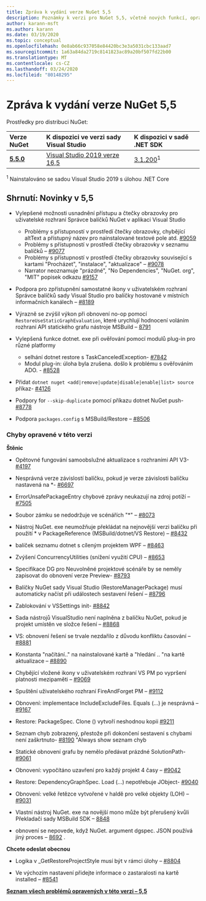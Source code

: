 ```yaml
---
title: Zpráva k vydání verze NuGet 5,5
description: Poznámky k verzi pro NuGet 5,5, včetně nových funkcí, oprav chyb a chcete odeslat obecnou.
author: karann-msft
ms.author: karann
ms.date: 03/19/2020
ms.topic: conceptual
ms.openlocfilehash: 0e8ab66c937058e84420bc3e3a5031cbc133aad7
ms.sourcegitcommit: 1a63a84da2719c8141823ac89a20bf507fd22b00
ms.translationtype: MT
ms.contentlocale: cs-CZ
ms.lasthandoff: 03/24/2020
ms.locfileid: "80148295"
---
```

# <a name="nuget-55-release-notes"></a>Zpráva k vydání verze NuGet 5,5

Prostředky pro distribuci NuGet:

| Verze NuGet | K dispozici ve verzi sady Visual Studio| K dispozici v sadě .NET SDK|
|:---|:---|:---|
| [**5.5.0**](https://nuget.org/downloads) | [Visual Studio 2019 verze 16,5](https://visualstudio.microsoft.com/downloads/) | [3.1.200](https://dotnet.microsoft.com/download/dotnet-core/3.1)<sup>1</sup> |

<sup>1</sup> Nainstalováno se sadou Visual Studio 2019 s úlohou .NET Core

## <a name="summary-whats-new-in-55"></a>Shrnutí: Novinky v 5,5

* Vylepšené možnosti usnadnění přístupu a čtečky obrazovky pro uživatelské rozhraní Správce balíčků NuGet v aplikaci Visual Studio
    * Problémy s přístupností v prostředí čtečky obrazovky, chybějící altText a přístupný název pro nainstalované textové pole atd. [#9059](https://github.com/NuGet/Home/issues/9059)
    * Problémy s přístupností v prostředí čtečky obrazovky v seznamu balíčků – [#9077](https://github.com/NuGet/Home/issues/9077)
    * Problémy s přístupností v prostředí čtečky obrazovky související s kartami "Procházet", "instalace", "aktualizace" – [#9078](https://github.com/NuGet/Home/issues/9078)
    * Narrator neoznamuje "prázdné", "No Dependencies", "NuGet. org", "MIT" popisek odkazu [#9157](https://github.com/NuGet/Home/issues/9157)

* Podpora pro zpřístupnění samostatné ikony v uživatelském rozhraní Správce balíčků sady Visual Studio pro balíčky hostované v místních informačních kanálech – [#8189](https://github.com/NuGet/Home/issues/8189)

* Výrazně se zvýšil výkon při obnovení no-op pomocí `RestoreUseStaticGraphEvaluation`, které urychlují hodnocení voláním rozhraní API statického grafu nástroje MSBuild – [8791](https://github.com/NuGet/Home/issues/8791)

* Vylepšená funkce dotnet. exe při ověřování pomocí modulů plug-in pro různé platformy
    * selhání dotnet restore s TaskCanceledException- [#7842](https://github.com/NuGet/Home/issues/7842)
    * Modul plug-in: úloha byla zrušena. došlo k problému s ověřováním ADO. - [#8528](https://github.com/NuGet/Home/issues/8528)

* Přidat `dotnet nuget <add|remove|update|disable|enable|list> source` příkaz- [#4126](https://github.com/NuGet/Home/issues/4126)

* Podpory for `--skip-duplicate` pomocí příkazu dotnet NuGet push- [#8778](https://github.com/NuGet/Home/issues/8778)

* Podpora `packages.config` s MSBuild/Restore – [#8506](https://github.com/NuGet/Home/issues/8506)

### <a name="issues-fixed-in-this-release"></a>Chyby opravené v této verzi

**Štěnic**

* Opětovné fungování samoobslužné aktualizace s rozhraními API V3- [#4197](https://github.com/NuGet/Home/issues/4197)

* Nesprávná verze závislostí balíčku, pokud je verze závislosti balíčku nastavená na *- [#6697](https://github.com/NuGet/Home/issues/6697)

* ErrorUnsafePackageEntry chybové zprávy neukazují na zdroj potíží – [#7505](https://github.com/NuGet/Home/issues/7505)

* Soubor zámku se nedodržuje ve scénářích "*" – [#8073](https://github.com/NuGet/Home/issues/8073)

* Nástroj NuGet. exe neumožňuje překládat na nejnovější verzi balíčku při použití * v PackageReference (MSBuild/dotnet/VS Restore) – [#8432](https://github.com/NuGet/Home/issues/8432)

* balíček seznamu dotnet s cíleným projektem WPF – [#8463](https://github.com/NuGet/Home/issues/8463)

* Zvýšení ConcurrencyUtilities (snížení využití CPU) – [#8653](https://github.com/NuGet/Home/issues/8653)

* Specifikace DG pro Neuvolněné projektové scénáře by se neměly zapisovat do obnovení verze Preview- [#8793](https://github.com/NuGet/Home/issues/8793)

* Balíčky NuGet sady Visual Studio (RestoreManagerPackage) musí automaticky načíst při událostech sestavení řešení – [#8796](https://github.com/NuGet/Home/issues/8796)

* Zablokování v VSSettings init- [#8842](https://github.com/NuGet/Home/issues/8842)

* Sada nástrojů VisualStudio není naplněna z balíčku NuGet, pokud je projekt umístěn ve složce řešení – [#8868](https://github.com/NuGet/Home/issues/8868)

* VS: obnovení řešení se trvale nezdařilo z důvodu konfliktu časování – [#8881](https://github.com/NuGet/Home/issues/8881)

* Konstanta "načítání.." na nainstalované kartě a "hledání <term>.. "na kartě aktualizace – [#8890](https://github.com/NuGet/Home/issues/8890)

* Chybějící vložené ikony v uživatelském rozhraní VS PM po vypršení platnosti mezipaměti – [#9069](https://github.com/NuGet/Home/issues/9069)

* Spuštění uživatelského rozhraní FireAndForget PM – [#9112](https://github.com/NuGet/Home/issues/9112)

* Obnovení: implementace IncludeExcludeFiles. Equals (...) je nesprávná – [#9167](https://github.com/NuGet/Home/issues/9167)

* Restore: PackageSpec. Clone () vytvoří neshodnou kopii [#9211](https://github.com/NuGet/Home/issues/9211)

* Seznam chyb zobrazený, přestože při dokončení sestavení s chybami není zaškrtnuto- [#8190](https://github.com/NuGet/Home/issues/8190) "Always show seznam chyb

* Statické obnovení grafu by nemělo předávat prázdné SolutionPath- [#9061](https://github.com/NuGet/Home/issues/9061)

* Obnovení: vypočítáno uzavření pro každý projekt 4 časy – [#9042](https://github.com/NuGet/Home/issues/9042)

* Restore: DependencyGraphSpec. Load (...) nepotřebuje JObject- [#9040](https://github.com/NuGet/Home/issues/9040)

* Obnovení: velké řetězce vytvořené v haldě pro velké objekty (LOH) – [#9031](https://github.com/NuGet/Home/issues/9031)

* Vlastní nástroj NuGet. exe na novější mono může být přerušený kvůli Překladači sady MSBuild SDK – [8848](https://github.com/NuGet/Home/issues/8848)

* obnovení se nepovede, když NuGet. argument dgspec. JSON používá jiný proces – [8692](https://github.com/NuGet/Home/issues/8692) .

**Chcete odeslat obecnou**

* Logika v _GetRestoreProjectStyle musí být v rámci úlohy – [#8804](https://github.com/NuGet/Home/issues/8804)

* Ve výchozím nastavení přidejte informace o zastaralosti na kartě installed – [#8541](https://github.com/NuGet/Home/issues/8541)

**[Seznam všech problémů opravených v této verzi – 5,5](https://app.zenhub.com/workspaces/nuget-client-team-55aec9a240305cf007585881/reports/release?release=5e0e5fbd021f7aa0ec95db18)**
